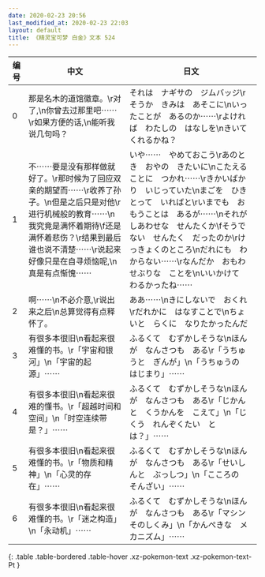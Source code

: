 ```yaml
---
date: 2020-02-23 20:56
last_modified_at: 2020-02-23 22:03
layout: default
title: 《精灵宝可梦 白金》文本 524
---
```

| 编号 | 中文 | 日文 |
| ---- | ---- | ---- |
| 0 | 那是名木的道馆徽章。\r对了,\n你曾去过那里吧⋯⋯\r如果方便的话,\n能听我说几句吗？ | それは　ナギサの　ジムバッジ\rそうか　きみは　あそこに\nいったことが　あるのか⋯⋯\rよければ　わたしの　はなしを\nきいてくれるかね？ |
| 1 | 不⋯⋯要是没有那样做就好了。\r那时候为了回应双亲的期望而⋯⋯\r收养了孙子。\n但是之后只是对他\r进行机械般的教育⋯⋯\n我究竟是满怀着期待\f还是满怀着悲伤？\r结果到最后谁也说不清楚⋯⋯\r说起来好像只是在自寻烦恼呢,\n真是有点惭愧⋯⋯ | いや⋯⋯　やめておこう\rあのとき　おやの　きたいに\nこたえることに　つかれ⋯⋯\rきかいばかり　いじっていた\nまごを　ひきとって　いればと\rいまでも　おもうことは　あるが⋯⋯\nそれが　しあわせな　せんたくか\fそうでない　せんたく　だったのか\rけっきょくのところ\nだれにも　わからない⋯⋯\rなんだか　おもわせぶりな　ことを\nいいかけて　わるかったね⋯⋯ |
| 2 | 啊⋯⋯\n不必介意,\r说出来之后\n总算觉得有点释怀了。 | ああ⋯⋯\nきにしないで　おくれ\rだれかに　はなすことで\nちょいと　らくに　なりたかったんだ |
| 3 | 有很多本很旧\n看起来很难懂的书。\r「宇宙和银河」\n「宇宙的起源」⋯⋯ | ふるくて　むずかしそうな\nほんが　なんさつも　ある\r「うちゅうと　ぎんが」\n「うちゅうの　はじまり」⋯⋯ |
| 4 | 有很多本很旧\n看起来很难的懂书。\r「超越时间和空间」\n「时空连续带是？」⋯⋯ | ふるくて　むずかしそうな\nほんが　なんさつも　ある\r「じかんと　くうかんを　こえて」\n「じくう　れんぞくたい　とは？」⋯⋯ |
| 5 | 有很多本很旧\n看起来很难懂的书。\r「物质和精神」\n「心灵的存在」⋯⋯　 | ふるくて　むずかしそうな\nほんが　なんさつも　ある\r「せいしんと　ぶっしつ」\n「こころの　そんざい」⋯⋯　 |
| 6 | 有很多本很旧\n看起来很难懂的书。\r「迷之构造」\n「永动机」⋯⋯ | ふるくて　むずかしそうな\nほんが　なんさつも　ある\r「マシン　そのしくみ」\n「かんぺきな　メカニズム」⋯⋯ |
{: .table .table-bordered .table-hover .xz-pokemon-text .xz-pokemon-text-Pt }